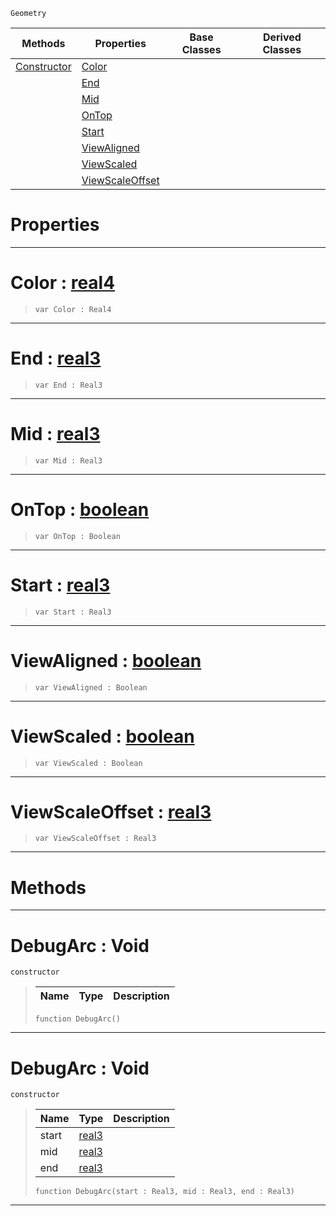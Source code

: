  `Geometry`

|Methods|Properties|Base Classes|Derived Classes|
|---|---|---|---|
|[ Constructor](https://github.com/PlasmaEngine/PlasmaDocs/blob/master/code_reference/class_reference/debugarc.markdown#debugarc-void)|[ Color](https://github.com/PlasmaEngine/PlasmaDocs/blob/master/code_reference/class_reference/debugarc.markdown#color-plasma-engine-docume)| | |
| |[ End](https://github.com/PlasmaEngine/PlasmaDocs/blob/master/code_reference/class_reference/debugarc.markdown#end-plasma-engine-document)| | |
| |[ Mid](https://github.com/PlasmaEngine/PlasmaDocs/blob/master/code_reference/class_reference/debugarc.markdown#mid-plasma-engine-document)| | |
| |[ OnTop](https://github.com/PlasmaEngine/PlasmaDocs/blob/master/code_reference/class_reference/debugarc.markdown#ontop-plasma-engine-docume)| | |
| |[ Start](https://github.com/PlasmaEngine/PlasmaDocs/blob/master/code_reference/class_reference/debugarc.markdown#start-plasma-engine-docume)| | |
| |[ ViewAligned](https://github.com/PlasmaEngine/PlasmaDocs/blob/master/code_reference/class_reference/debugarc.markdown#viewaligned-plasma-engine)| | |
| |[ ViewScaled](https://github.com/PlasmaEngine/PlasmaDocs/blob/master/code_reference/class_reference/debugarc.markdown#viewscaled-plasma-engine-d)| | |
| |[ ViewScaleOffset](https://github.com/PlasmaEngine/PlasmaDocs/blob/master/code_reference/class_reference/debugarc.markdown#viewscaleoffset-plasma-eng)| | |


 #  Properties


---  
 #  Color : [real4](https://github.com/PlasmaEngine/PlasmaDocs/blob/master/code_reference/lightning_base_types/real4.markdown)

> 
> ``` lang=cpp, name=Lightning
> var Color : Real4


---  
 #  End : [real3](https://github.com/PlasmaEngine/PlasmaDocs/blob/master/code_reference/lightning_base_types/real3.markdown)

> 
> ``` lang=cpp, name=Lightning
> var End : Real3


---  
 #  Mid : [real3](https://github.com/PlasmaEngine/PlasmaDocs/blob/master/code_reference/lightning_base_types/real3.markdown)

> 
> ``` lang=cpp, name=Lightning
> var Mid : Real3


---  
 #  OnTop : [boolean](https://github.com/PlasmaEngine/PlasmaDocs/blob/master/code_reference/lightning_base_types/boolean.markdown)

> 
> ``` lang=cpp, name=Lightning
> var OnTop : Boolean


---  
 #  Start : [real3](https://github.com/PlasmaEngine/PlasmaDocs/blob/master/code_reference/lightning_base_types/real3.markdown)

> 
> ``` lang=cpp, name=Lightning
> var Start : Real3


---  
 #  ViewAligned : [boolean](https://github.com/PlasmaEngine/PlasmaDocs/blob/master/code_reference/lightning_base_types/boolean.markdown)

> 
> ``` lang=cpp, name=Lightning
> var ViewAligned : Boolean


---  
 #  ViewScaled : [boolean](https://github.com/PlasmaEngine/PlasmaDocs/blob/master/code_reference/lightning_base_types/boolean.markdown)

> 
> ``` lang=cpp, name=Lightning
> var ViewScaled : Boolean


---  
 #  ViewScaleOffset : [real3](https://github.com/PlasmaEngine/PlasmaDocs/blob/master/code_reference/lightning_base_types/real3.markdown)

> 
> ``` lang=cpp, name=Lightning
> var ViewScaleOffset : Real3


---  
 #  Methods


---  
 #  DebugArc : Void

 `constructor`

> 
> |Name|Type|Description|
> |---|---|---|
> ``` lang=cpp, name=Lightning
> function DebugArc()
> ``` 


---  
 #  DebugArc : Void

 `constructor`

> 
> |Name|Type|Description|
> |---|---|---|
> |start|[real3](https://github.com/PlasmaEngine/PlasmaDocs/blob/master/code_reference/lightning_base_types/real3.markdown)| |
> |mid|[real3](https://github.com/PlasmaEngine/PlasmaDocs/blob/master/code_reference/lightning_base_types/real3.markdown)| |
> |end|[real3](https://github.com/PlasmaEngine/PlasmaDocs/blob/master/code_reference/lightning_base_types/real3.markdown)| |
> ``` lang=cpp, name=Lightning
> function DebugArc(start : Real3, mid : Real3, end : Real3)
> ``` 


---  
 

 